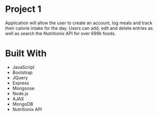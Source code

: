 # Project 1

Application will allow the user to create an account, log meals and track their calorie intake for the day. Users can add, edit and delete entries as well as search the Nutritionix API for over 699k foods. 


# Built With

- JavaScript
- Bootstrap
- JQuery 
- Express
- Mongoose
- Node.js
- AJAX 
- MongoDB 
- Nutritionix API

